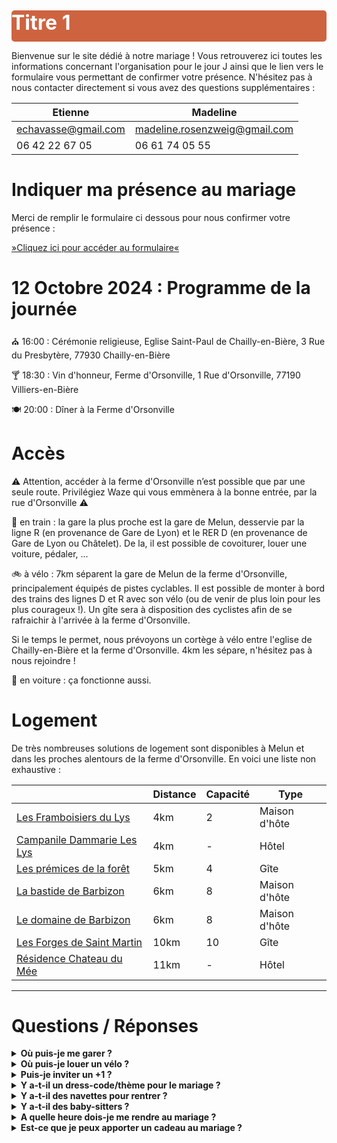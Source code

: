 <link href="style.css" rel="stylesheet">

<div style="background-color: #CE6340; border-radius: 5px; height: 50px;">
    <h1 style="color: white; font-size: 32px;"> Titre 1</h1>
</div>

Bienvenue sur le site dédié à notre mariage ! Vous retrouverez ici toutes les informations concernant l'organisation pour le jour J ainsi que le lien vers le formulaire vous permettant de confirmer votre présence. N'hésitez pas à nous contacter directement si vous avez des questions supplémentaires : 

| **Etienne** | **Madeline** |
| ----------- | ----------- |
| echavasse@gmail.com | madeline.rosenzweig@gmail.com |
| 06 42 22 67 05  |06 61 74 05 55|

# Indiquer ma présence au mariage

Merci de remplir le formulaire ci dessous pour nous confirmer votre présence : 

<a class="center" href="https://framaforms.org/madeline-et-etienne-se-marient-1712655277">»Cliquez ici pour accéder au formulaire«</a>

# 12 Octobre 2024 : Programme de la journée 

⛪️ 16:00 : Cérémonie religieuse, Eglise Saint-Paul de Chailly-en-Bière, 3 Rue du Presbytère, 77930 Chailly-en-Bière

🍸 18:30 : Vin d'honneur, Ferme d'Orsonville, 1 Rue d'Orsonville, 77190 Villiers-en-Bière

 🍽 20:00 : Dîner à la Ferme d'Orsonville

# Accès

⚠️ Attention, accéder à la ferme d'Orsonville n’est possible que par une seule route. Privilégiez Waze qui vous emmènera à la bonne entrée, par la rue d'Orsonville ⚠️

🚋 en train : la gare la plus proche est la gare de Melun, desservie par la ligne R (en provenance de Gare de Lyon) et le RER D (en provenance de Gare de Lyon ou Châtelet). De la, il est possible de covoiturer, louer une voiture, pédaler, ...

🚲 à vélo : 7km séparent la gare de Melun de la ferme d'Orsonville, principalement équipés de pistes cyclables. Il est possible de monter à bord des trains des lignes D et R avec son vélo (ou de venir de plus loin pour les plus courageux !). Un gîte sera à disposition des cyclistes afin de se rafraichir à l'arrivée à la ferme d'Orsonville. 

Si le temps le permet, nous prévoyons un cortège à vélo entre l'eglise de Chailly-en-Bière et la ferme d'Orsonville. 4km les sépare, n'hésitez pas à nous rejoindre !

🚗 en voiture : ça fonctionne aussi.

# Logement

De très nombreuses solutions de logement sont disponibles à Melun et dans les proches alentours de la ferme d'Orsonville. En voici une liste non exhaustive : 

| | **Distance** | **Capacité**|**Type**|
| ----------- | ----------- |----------- |----------- |
| [Les Framboisiers du Lys](https://www.chambres-hotes.fr/chambres-hotes_les-framboisiers-du-lys_dammarie-les-lys_42861.htm) | 4km |2| Maison d'hôte|
| [Campanile Dammarie Les Lys](https://melun-sud-dammarie-les-lys.campanile.com/fr-fr/#L'H%C3%B4tel) | 4km |-| Hôtel|
| [Les prémices de la forêt](https://www.gites-de-france.com/fr/ile-de-france/seine-et-marne/les-premices-de-la-foret-77g10240?from=2024-10-12&to=2024-10-13&adults=2&children=0&infants=0) | 5km |4| Gîte|
| [La bastide de Barbizon](https://www.labastidebarbizon.fr/nos-chambres) | 6km |8| Maison d'hôte|
| [Le domaine de Barbizon](https://www.chambres-hotes.fr/chambres-hotes_le-domaine-de-barbizon_saint-martin-en-biere_h2168247.htm) | 6km |8| Maison d'hôte|
| [Les Forges de Saint Martin](https://www.gites-de-france.com/fr/ile-de-france/seine-et-marne/les-forges-de-saint-martin-77g194?adults=2&children=0&infants=0) | 10km  | 10 | Gîte|
| [Résidence Chateau du Mée](https://www.rcdm.fr/fr/) | 11km  | - | Hôtel|

---

# Questions / Réponses

 <details>
<summary><strong>Où puis-je me garer ?</strong></summary>
   <br>
 XXX <br>
 <br>
 
 </details>

<details>
  <summary><strong>Où puis-je louer un vélo ?</strong></summary>
  <br>
  Vous souhaitez rejoindre le cortège à vélo mais ne possédez pas de monture ? Vous pouvez louer un vélo à proximité de la gare de Melun (contacter <a href="https://melivelo.melunvaldeseine.fr/accueil">Mélivélo Melun</a>). Quelques vélos sont également disponibles à la ferme d'Orsonville, si vous êtes intéressés, n'hésitez pas à nous le signaler.  <br>
  <br>
</details>

 

 <details>
<summary><strong>Puis-je inviter un +1 ?</strong></summary>
   <br>
   Malheureusement ce n’est pas possible. Notre lieu de mariage peut accueillir un nombre limité de personnes pour le dîner, donc nous ne pouvons pas accepter de +1. Merci pour votre compréhension ! <br>
 <br>

</details>

 <details>
<summary> <strong> Y a-t-il un dress-code/thème pour le mariage ?</strong> </summary>
   <br>
Non, il n’y a pas de thème spécifique, toutes les couleurs sont les bienvenues. <br>
 <br>

</details>
  
<details>
<summary> <strong>Y a-t-il des navettes pour rentrer ?</strong></summary>
  <br>
Il n’y aura pas de taxi-navettes à disposition, mais Melun et ses environs sont bien desservis en taxi et Uber. <br>
 <br>

</details>

<details>
<summary> <strong>Y a-t-il des baby-sitters ?</strong> </summary>
  <br>
Deux baby-sitters sur place permettront aux petits et aux grands de profiter au maximum de la soirée. <br>
 <br>

</details>
  
 <details>
<summary> <strong>A quelle heure dois-je me rendre au mariage ?</strong> </summary>
   <br>
La cérémonie commence à 16h, rendez-vous à 15h45 devant l'église de Chailly-en-Bière. <br>
 <br>

</details>
  
<details>
<summary>  <strong>Est-ce que je peux apporter un cadeau au mariage ?</strong> </summary>
  <br>
Merci de votre générosité ! Une urne sera à votre disposition le jour du mariage.  <br>
 <br>

</details>
  
